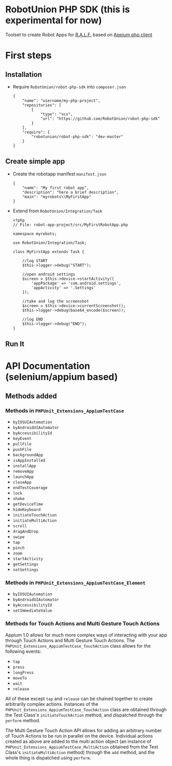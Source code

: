 RobotUnion PHP SDK (this is experimental for now)
==================

Toolset to create Robot Apps for [R.A.L.F.](https://ralf.robotunion.net)
based on [Appium php client](https://github.com/appium/php-client) 



# First steps
## Installation
  * Require `RobotUnion/robot-php-sdk` into `composer.json`
    ```
    {
        "name": "username/my-php-project",
        "repositories": [
            {
                "type": "vcs",
                "url": "https://github.com/RobotUnion/robot-php-sdk"
            }
        ],
        "require": {
            "robotunion/robot-php-sdk": "dev-master"
        }
    }
    ```
    
## Create simple app
  * Create the robotapp manifest `manifest.json`
    ```
    {
        "name": "My first robot app",
        "description": "here a brief description",
        "main": "myrobots\\MyFirstApp"
    }
    ```
    
  * Extend from `RobotUnion/Integration/Task`
    ```
    <?php
    // File: robot-app-project/src/MyFirstRobotApp.php
    
    namespace myrobots;
    
    use RobotUnion/Integration/Task;
    
    class MyFirstApp extends Task {
        
        //log START
        $this->logger->debug("START");
        
        //open android settings
        $screen = $this->device->startActivity([
            'appPackage' => 'com.android.settings',
            'appActivity' => '.Settings'
        ]);
        
        //take and log the screenshot
        $screen = $this->device->currentScreenshot();
        $this->logger->debug(base64_encode($screen));
        
        //log END
        $this->logger->debug("END");
    }
    ```
## Run It

# API Documentation (selenium/appium based)
## Methods added

### Methods in `PHPUnit_Extensions_AppiumTestCase`

* `byIOSUIAutomation`
* `byAndroidUIAutomator`
* `byAccessibilityId`
* `keyEvent`
* `pullFile`
* `pushFile`
* `backgroundApp`
* `isAppInstalled`
* `installApp`
* `removeApp`
* `launchApp`
* `closeApp`
* `endTestCoverage`
* `lock`
* `shake`
* `getDeviceTime`
* `hideKeyboard`
* `initiateTouchAction`
* `initiateMultiAction`
* `scroll`
* `dragAndDrop`
* `swipe`
* `tap`
* `pinch`
* `zoom`
* `startActivity`
* `getSettings`
* `setSettings`

### Methods in `PHPUnit_Extensions_AppiumTestCase_Element`

* `byIOSUIAutomation`
* `byAndroidUIAutomator`
* `byAccessibilityId`
* `setImmediateValue`

### Methods for Touch Actions and Multi Gesture Touch Actions

Appium 1.0 allows for much more complex ways of interacting with your app through Touch Actions and Multi Gesture Touch Actions. The `PHPUnit_Extensions_AppiumTestCase_TouchAction` class allows for the following events:

* `tap`
* `press`
* `longPress`
* `moveTo`
* `wait`
* `release`

All of these except `tap` and `release` can be chained together to create arbitrarily complex actions. Instances of the `PHPUnit_Extensions_AppiumTestCase_TouchAction` class are obtained through the Test Class's `initiateTouchAction` method, and dispatched through the `perform` method.

The Multi Gesture Touch Action API allows for adding an arbitrary number of Touch Actions to be run in parallel on the device. Individual actions created as above are added to the multi action object (an instance of `PHPUnit_Extensions_AppiumTestCase_MultiAction` obtained from the Test Class's `initiateMultiAction` method) through the `add` method, and the whole thing is dispatched using `perform`.